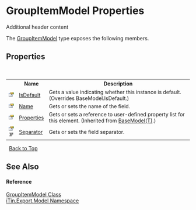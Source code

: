 # GroupItemModel Properties
Additional header content 

The <a href="T_iTin_Export_Model_GroupItemModel">GroupItemModel</a> type exposes the following members.


## Properties
&nbsp;<table><tr><th></th><th>Name</th><th>Description</th></tr><tr><td>![Public property](media/pubproperty.gif "Public property")</td><td><a href="P_iTin_Export_Model_GroupItemModel_IsDefault">IsDefault</a></td><td>
Gets a value indicating whether this instance is default.
 (Overrides BaseModel.IsDefault.)</td></tr><tr><td>![Public property](media/pubproperty.gif "Public property")</td><td><a href="P_iTin_Export_Model_GroupItemModel_Name">Name</a></td><td>
Gets or sets the name of the field.</td></tr><tr><td>![Public property](media/pubproperty.gif "Public property")</td><td><a href="P_iTin_Export_Model_BaseModel_1_Properties">Properties</a></td><td>
Gets or sets a reference to user-defined property list for this element.
 (Inherited from <a href="T_iTin_Export_Model_BaseModel_1">BaseModel(T)</a>.)</td></tr><tr><td>![Public property](media/pubproperty.gif "Public property")![Code example](media/CodeExample.png "Code example")</td><td><a href="P_iTin_Export_Model_GroupItemModel_Separator">Separator</a></td><td>
Gets or sets the field separator.</td></tr></table>&nbsp;
<a href="#groupitemmodel-properties">Back to Top</a>

## See Also


#### Reference
<a href="T_iTin_Export_Model_GroupItemModel">GroupItemModel Class</a><br /><a href="N_iTin_Export_Model">iTin.Export.Model Namespace</a><br />